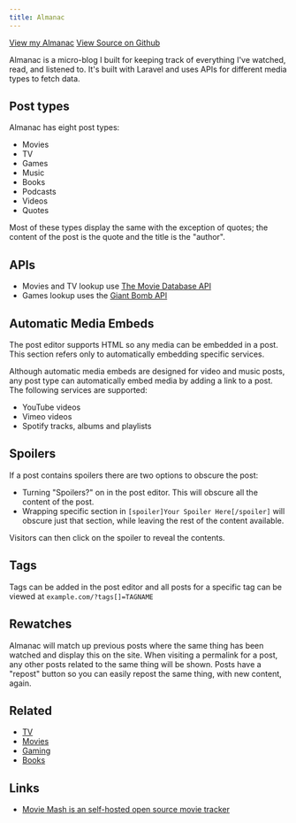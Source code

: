 ```yaml
---
title: Almanac
---
```


[View my Almanac](https://almanac.rknight.me)
[View Source on Github](https://github.com/rknightuk/almanac)

Almanac is a micro-blog I built for keeping track of everything I've watched, read, and listened to. It's built with Laravel and uses APIs for different media types to fetch data.

## Post types

Almanac has eight post types:

- Movies
- TV
- Games
- Music
- Books
- Podcasts
- Videos
- Quotes

Most of these types display the same with the exception of quotes; the content of the post is the quote and the title is the "author".

## APIs

- Movies and TV lookup use [The Movie Database API](https://www.themoviedb.org)
- Games lookup uses the [Giant Bomb API](https://www.giantbomb.com/api/)

## Automatic Media Embeds

The post editor supports HTML so any media can be embedded in a post. This section refers only to automatically embedding specific services.

Although automatic media embeds are designed for video and music posts, any post type can automatically embed media by adding a link to a post. The following services are supported:

- YouTube videos
- Vimeo videos
- Spotify tracks, albums and playlists

## Spoilers

If a post contains spoilers there are two options to obscure the post:

- Turning "Spoilers?" on in the post editor. This will obscure all the content of the post.
- Wrapping specific section in `[spoiler]Your Spoiler Here[/spoiler]` will obscure just that section, while leaving the rest of the content available.

Visitors can then click on the spoiler to reveal the contents.

## Tags

Tags can be added in the post editor and all posts for a specific tag can be viewed at `example.com/?tags[]=TAGNAME`

## Rewatches

Almanac will match up previous posts where the same thing has been watched and display this on the site. When visiting a permalink for a post, any other posts related to the same thing will be shown. Posts have a "repost" button  so you can easily repost the same thing, with new content, again.

## Related

- [TV](/tv)
- [Movies](/movies)
- [Gaming](/gaming)
- [Books](/books)

## Links

- [Movie Mash is an self-hosted open source movie tracker](https://moviemash.dotenv.dev/)